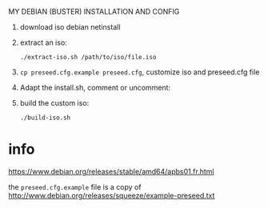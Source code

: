 MY DEBIAN (BUSTER) INSTALLATION AND CONFIG

1. download iso debian netinstall


2. extract an iso:

	`./extract-iso.sh /path/to/iso/file.iso`

3. `cp preseed.cfg.example preseed.cfg`, customize iso and preseed.cfg file

4. Adapt the install.sh, comment or uncomment:

5. build the custom iso:

	`./build-iso.sh`

# info
https://www.debian.org/releases/stable/amd64/apbs01.fr.html

the `preseed.cfg.example` file is a copy of http://www.debian.org/releases/squeeze/example-preseed.txt

